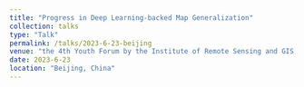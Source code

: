 ```yaml
---
title: "Progress in Deep Learning-backed Map Generalization"
collection: talks
type: "Talk"
permalink: /talks/2023-6-23-beijing
venue: "the 4th Youth Forum by the Institute of Remote Sensing and GIS, Peking University"
date: 2023-6-23
location: "Beijing, China"
---
```


